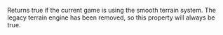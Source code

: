 Returns true if the current game is using the smooth terrain system. The
legacy terrain engine has been removed, so this property will always be
true.